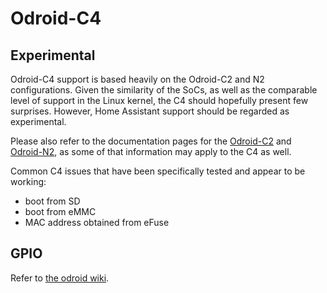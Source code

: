 # Odroid-C4

## Experimental

Odroid-C4 support is based heavily on the Odroid-C2 and N2 configurations. Given the similarity of the SoCs, as well as the comparable level of support in the Linux kernel, the C4 should hopefully present few surprises. However, Home Assistant support should be regarded as experimental.

Please also refer to the documentation pages for the [Odroid-C2](./odroid-c2.md) and [Odroid-N2](./odroid-n2.md), as some of that information may apply to the C4 as well.

Common C4 issues that have been specifically tested and appear to be working:
- boot from SD
- boot from eMMC
- MAC address obtained from eFuse

## GPIO

Refer to [the odroid wiki](https://wiki.odroid.com/odroid-c4/hardware/expansion_connectors).
